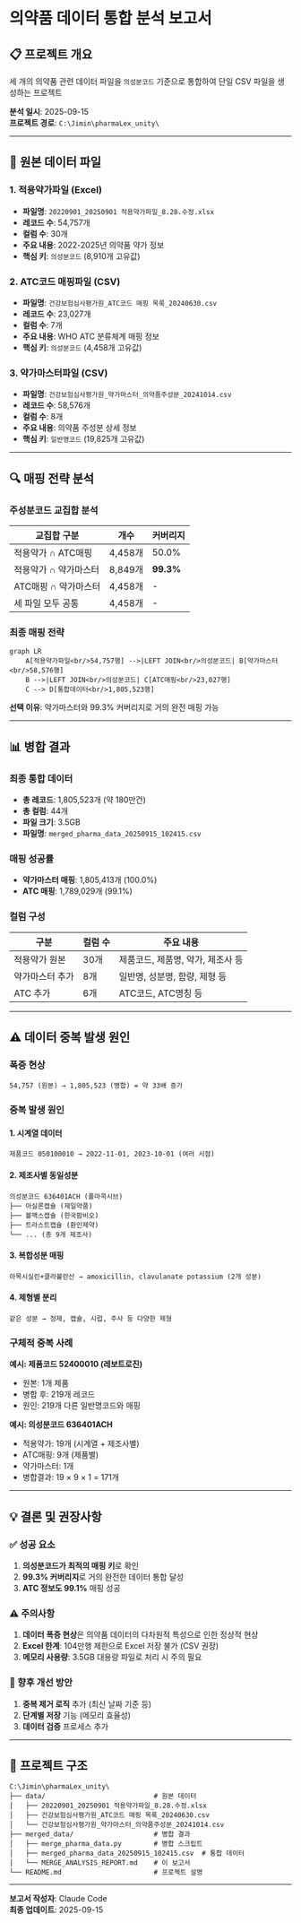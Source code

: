 # 의약품 데이터 통합 분석 보고서

## 📋 프로젝트 개요

세 개의 의약품 관련 데이터 파일을 `의성분코드` 기준으로 통합하여 단일 CSV 파일을 생성하는 프로젝트

**분석 일시**: 2025-09-15  
**프로젝트 경로**: `C:\Jimin\pharmaLex_unity\`

---

## 📁 원본 데이터 파일

### 1. 적용약가파일 (Excel)
- **파일명**: `20220901_20250901 적용약가파일_8.28.수정.xlsx`
- **레코드 수**: 54,757개
- **컬럼 수**: 30개
- **주요 내용**: 2022-2025년 의약품 약가 정보
- **핵심 키**: `의성분코드` (8,910개 고유값)

### 2. ATC코드 매핑파일 (CSV)
- **파일명**: `건강보험심사평가원_ATC코드 매핑 목록_20240630.csv`
- **레코드 수**: 23,027개
- **컬럼 수**: 7개
- **주요 내용**: WHO ATC 분류체계 매핑 정보
- **핵심 키**: `의성분코드` (4,458개 고유값)

### 3. 약가마스터파일 (CSV)
- **파일명**: `건강보험심사평가원_약가마스터_의약품주성분_20241014.csv`
- **레코드 수**: 58,576개
- **컬럼 수**: 8개
- **주요 내용**: 의약품 주성분 상세 정보
- **핵심 키**: `일반명코드` (19,825개 고유값)

---

## 🔍 매핑 전략 분석

### 주성분코드 교집합 분석

| 교집합 구분 | 개수 | 커버리지 |
|------------|------|----------|
| 적용약가 ∩ ATC매핑 | 4,458개 | 50.0% |
| 적용약가 ∩ 약가마스터 | 8,849개 | **99.3%** |
| ATC매핑 ∩ 약가마스터 | 4,458개 | - |
| 세 파일 모두 공통 | 4,458개 | - |

### 최종 매핑 전략

```mermaid
graph LR
    A[적용약가파일<br/>54,757행] -->|LEFT JOIN<br/>의성분코드| B[약가마스터<br/>58,576행]
    B -->|LEFT JOIN<br/>의성분코드| C[ATC매핑<br/>23,027행]
    C --> D[통합데이터<br/>1,805,523행]
```

**선택 이유**: 약가마스터와 99.3% 커버리지로 거의 완전 매핑 가능

---

## 📊 병합 결과

### 최종 통합 데이터
- **총 레코드**: 1,805,523개 (약 180만건)
- **총 컬럼**: 44개
- **파일 크기**: 3.5GB
- **파일명**: `merged_pharma_data_20250915_102415.csv`

### 매핑 성공률
- **약가마스터 매핑**: 1,805,413개 (100.0%)
- **ATC 매핑**: 1,789,029개 (99.1%)

### 컬럼 구성
| 구분 | 컬럼 수 | 주요 내용 |
|------|--------|----------|
| 적용약가 원본 | 30개 | 제품코드, 제품명, 약가, 제조사 등 |
| 약가마스터 추가 | 8개 | 일반명, 성분명, 함량, 제형 등 |
| ATC 추가 | 6개 | ATC코드, ATC명칭 등 |

---

## ⚠️ 데이터 중복 발생 원인

### 폭증 현상
```
54,757 (원본) → 1,805,523 (병합) = 약 33배 증가
```

### 중복 발생 원인

#### 1. 시계열 데이터
```
제품코드 050100010 → 2022-11-01, 2023-10-01 (여러 시점)
```

#### 2. 제조사별 동일성분
```
의성분코드 636401ACH (폴마콕시브)
├── 아실론캡슐 (제일약품)
├── 볼맥스캡슐 (한국팜비오) 
├── 트라스트캡슐 (환인제약)
└── ... (총 9개 제조사)
```

#### 3. 복합성분 매핑
```
아목시실린+클라뷸란산 → amoxicillin, clavulanate potassium (2개 성분)
```

#### 4. 제형별 분리
```
같은 성분 → 정제, 캡슐, 시럽, 주사 등 다양한 제형
```

### 구체적 중복 사례

**예시: 제품코드 52400010 (레보트로진)**
- 원본: 1개 제품
- 병합 후: 219개 레코드
- 원인: 219개 다른 일반명코드와 매핑

**예시: 의성분코드 636401ACH**
- 적용약가: 19개 (시계열 + 제조사별)
- ATC매핑: 9개 (제품별)
- 약가마스터: 1개
- 병합결과: 19 × 9 × 1 = 171개

---

## 💡 결론 및 권장사항

### ✅ 성공 요소
1. **의성분코드가 최적의 매핑 키**로 확인
2. **99.3% 커버리지**로 거의 완전한 데이터 통합 달성
3. **ATC 정보도 99.1%** 매핑 성공

### ⚠️ 주의사항
1. **데이터 폭증 현상**은 의약품 데이터의 다차원적 특성으로 인한 정상적 현상
2. **Excel 한계**: 104만행 제한으로 Excel 저장 불가 (CSV 권장)
3. **메모리 사용량**: 3.5GB 대용량 파일로 처리 시 주의 필요

### 🚀 향후 개선 방안
1. **중복 제거 로직** 추가 (최신 날짜 기준 등)
2. **단계별 저장** 기능 (메모리 효율성)
3. **데이터 검증** 프로세스 추가

---

## 📁 프로젝트 구조

```
C:\Jimin\pharmaLex_unity\
├── data/                           # 원본 데이터
│   ├── 20220901_20250901 적용약가파일_8.28.수정.xlsx
│   ├── 건강보험심사평가원_ATC코드 매핑 목록_20240630.csv
│   └── 건강보험심사평가원_약가마스터_의약품주성분_20241014.csv
├── merged_data/                    # 병합 결과
│   ├── merge_pharma_data.py        # 병합 스크립트
│   ├── merged_pharma_data_20250915_102415.csv  # 통합 데이터
│   └── MERGE_ANALYSIS_REPORT.md    # 이 보고서
└── README.md                       # 프로젝트 설명
```

---

**보고서 작성자**: Claude Code  
**최종 업데이트**: 2025-09-15